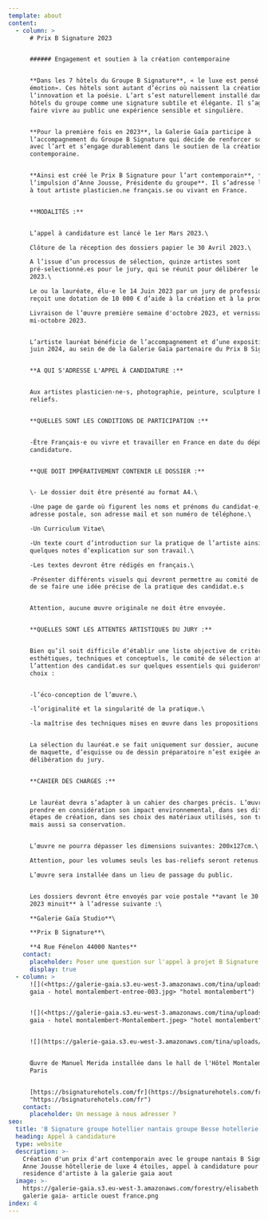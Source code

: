 ```yaml
---
template: about
content:
  - column: >
      # Prix B Signature 2023


      ###### Engagement et soutien à la création contemporaine


      **Dans les 7 hôtels du Groupe B Signature**, « le luxe est pensé comme une
      émotion». Ces hôtels sont autant d’écrins où naissent la création,
      l’innovation et la poésie. L’art s’est naturellement installé dans les
      hôtels du groupe comme une signature subtile et élégante. Il s’agit de
      faire vivre au public une expérience sensible et singulière.


      **Pour la première fois en 2023**, la Galerie Gaïa participe à
      l’accompagnement du Groupe B Signature qui décide de renforcer son lien
      avec l’art et s’engage durablement dans le soutien de la création
      contemporaine.


      **Ainsi est créé le Prix B Signature pour l’art contemporain**, **sous
      l’impulsion d’Anne Jousse, Présidente du groupe**. Il s’adresse largement
      à tout artiste plasticien.ne français.se ou vivant en France.


      **MODALITÉS :**


      L’appel à candidature est lancé le 1er Mars 2023.\

      Clôture de la réception des dossiers papier le 30 Avril 2023.\

      A l’issue d’un processus de sélection, quinze artistes sont
      pré-selectionné.es pour le jury, qui se réunit pour délibérer le 14 Juin
      2023.\

      Le ou la lauréate, élu·e le 14 Juin 2023 par un jury de professionnels,
      reçoit une dotation de 10 000 € d’aide à la création et à la production.\

      Livraison de l’œuvre première semaine d'octobre 2023, et vernissage
      mi-octobre 2023.


      L’artiste lauréat bénéficie de l’accompagnement et d’une exposition en
      juin 2024, au sein de de la Galerie Gaïa partenaire du Prix B Signature.


      **A QUI S'ADRESSE L'APPEL À CANDIDATURE :**


      Aux artistes plasticien·ne·s, photographie, peinture, sculpture bas
      reliefs.


      **QUELLES SONT LES CONDITIONS DE PARTICIPATION :**


      -Être Français·e ou vivre et travailler en France en date du dépôt de
      candidature.


      **QUE DOIT IMPÉRATIVEMENT CONTENIR LE DOSSIER :**


      \- Le dossier doit être présenté au format A4.\

      -Une page de garde où figurent les noms et prénoms du candidat·e, son
      adresse postale, son adresse mail et son numéro de téléphone.\

      -Un Curriculum Vitae\

      -Un texte court d’introduction sur la pratique de l’artiste ainsi que
      quelques notes d’explication sur son travail.\

      -Les textes devront être rédigés en français.\

      -Présenter différents visuels qui devront permettre au comité de sélection
      de se faire une idée précise de la pratique des candidat.e.s


      Attention, aucune œuvre originale ne doit être envoyée.


      **QUELLES SONT LES ATTENTES ARTISTIQUES DU JURY :**


      Bien qu’il soit difficile d’établir une liste objective de critères
      esthétiques, techniques et conceptuels, le comité de sélection attire
      l’attention des candidat.es sur quelques essentiels qui guideront ses
      choix :


      -l’éco-conception de l’œuvre.\

      -l’originalité et la singularité de la pratique.\

      -la maîtrise des techniques mises en œuvre dans les propositions.


      La sélection du lauréat.e se fait uniquement sur dossier, aucune demande
      de maquette, d’esquisse ou de dessin préparatoire n’est exigée avant la
      délibération du jury.


      **CAHIER DES CHARGES :**


      Le lauréat devra s’adapter à un cahier des charges précis. L’œuvre devra
      prendre en considération son impact environnemental, dans ses différentes
      étapes de création, dans ses choix des matériaux utilisés, son transport
      mais aussi sa conservation.


      L’œuvre ne pourra dépasser les dimensions suivantes: 200x127cm.\

      Attention, pour les volumes seuls les bas-reliefs seront retenus.\

      L’œuvre sera installée dans un lieu de passage du public.


      Les dossiers devront être envoyés par voie postale **avant le 30 avril
      2023 minuit** à l’adresse suivante :\

      **Galerie Gaïa Studio**\

      **Prix B Signature**\

      **4 Rue Fénelon 44000 Nantes**
    contact:
      placeholder: Poser une question sur l'appel à projet B Signature
      display: true
  - column: >
      ![](<https://galerie-gaia.s3.eu-west-3.amazonaws.com/tina/uploads/galerie
      gaia - hotel montalembert-entree-003.jpg> "hotel montalembert")


      ![](<https://galerie-gaia.s3.eu-west-3.amazonaws.com/tina/uploads/galerie
      gaia - hotel montalembert-Montalembert.jpeg> "hotel montalembert")


      ![](https://galerie-gaia.s3.eu-west-3.amazonaws.com/tina/uploads/capture-decran-2023-03-10-a-154611.jpg)


      Œuvre de Manuel Merida installée dans le hall de l'Hôtel Montalembert
      Paris


      [https://bsignaturehotels.com/fr](https://bsignaturehotels.com/fr
      "https://bsignaturehotels.com/fr")
    contact:
      placeholder: Un message à nous adresser ?
seo:
  title: 'B Signature groupe hotellier nantais groupe Besse hotellerie de luxe '
  heading: Appel à candidature
  type: website
  description: >-
    Création d'un prix d'art contemporain avec le groupe nantais B Signature
    Anne Jousse hôtellerie de luxe 4 étoiles, appel à candidature pour une
    residence d'artiste à la galerie gaia aout 
  image: >-
    https://galerie-gaia.s3.eu-west-3.amazonaws.com/forestry/elisabeth givre-
    galerie gaia- article ouest france.png
index: 4
---
```



